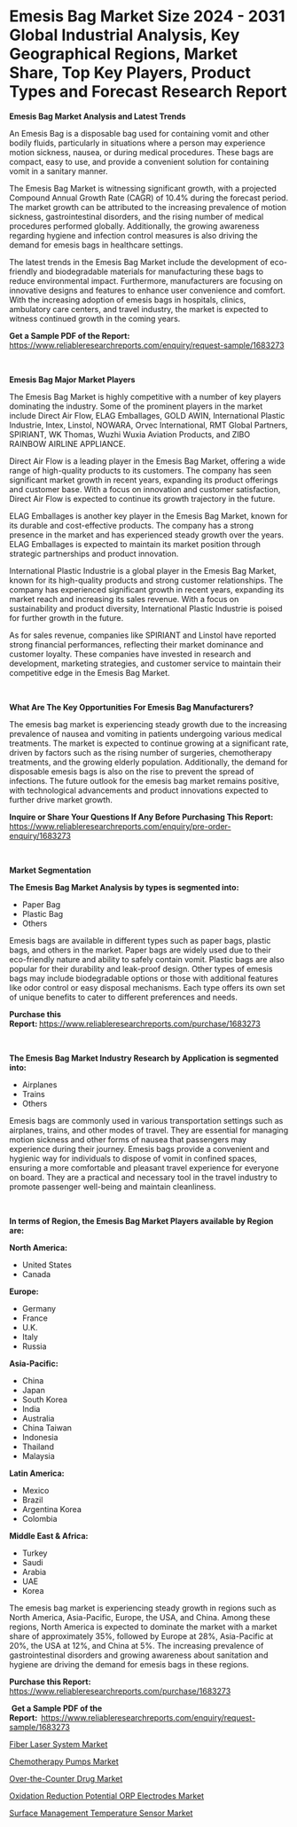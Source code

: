 <p><h1>Emesis Bag Market Size 2024 - 2031 Global Industrial Analysis, Key Geographical Regions, Market Share, Top Key Players, Product Types and Forecast Research Report</h1></p><p><strong>Emesis Bag Market Analysis and Latest Trends</strong></p>
<p><p>An Emesis Bag is a disposable bag used for containing vomit and other bodily fluids, particularly in situations where a person may experience motion sickness, nausea, or during medical procedures. These bags are compact, easy to use, and provide a convenient solution for containing vomit in a sanitary manner.</p><p>The Emesis Bag Market is witnessing significant growth, with a projected Compound Annual Growth Rate (CAGR) of 10.4% during the forecast period. The market growth can be attributed to the increasing prevalence of motion sickness, gastrointestinal disorders, and the rising number of medical procedures performed globally. Additionally, the growing awareness regarding hygiene and infection control measures is also driving the demand for emesis bags in healthcare settings.</p><p>The latest trends in the Emesis Bag Market include the development of eco-friendly and biodegradable materials for manufacturing these bags to reduce environmental impact. Furthermore, manufacturers are focusing on innovative designs and features to enhance user convenience and comfort. With the increasing adoption of emesis bags in hospitals, clinics, ambulatory care centers, and travel industry, the market is expected to witness continued growth in the coming years.</p></p>
<p><strong>Get a Sample PDF of the Report:&nbsp;</strong> <a href="https://www.reliableresearchreports.com/enquiry/request-sample/1683273">https://www.reliableresearchreports.com/enquiry/request-sample/1683273</a></p>
<p>&nbsp;</p>
<p><strong>Emesis Bag Major Market Players</strong></p>
<p><p>The Emesis Bag Market is highly competitive with a number of key players dominating the industry. Some of the prominent players in the market include Direct Air Flow, ELAG Emballages, GOLD AWIN, International Plastic Industrie, Intex, Linstol, NOWARA, Orvec International, RMT Global Partners, SPIRIANT, WK Thomas, Wuzhi Wuxia Aviation Products, and ZIBO RAINBOW AIRLINE APPLIANCE.</p><p>Direct Air Flow is a leading player in the Emesis Bag Market, offering a wide range of high-quality products to its customers. The company has seen significant market growth in recent years, expanding its product offerings and customer base. With a focus on innovation and customer satisfaction, Direct Air Flow is expected to continue its growth trajectory in the future.</p><p>ELAG Emballages is another key player in the Emesis Bag Market, known for its durable and cost-effective products. The company has a strong presence in the market and has experienced steady growth over the years. ELAG Emballages is expected to maintain its market position through strategic partnerships and product innovation.</p><p>International Plastic Industrie is a global player in the Emesis Bag Market, known for its high-quality products and strong customer relationships. The company has experienced significant growth in recent years, expanding its market reach and increasing its sales revenue. With a focus on sustainability and product diversity, International Plastic Industrie is poised for further growth in the future.</p><p>As for sales revenue, companies like SPIRIANT and Linstol have reported strong financial performances, reflecting their market dominance and customer loyalty. These companies have invested in research and development, marketing strategies, and customer service to maintain their competitive edge in the Emesis Bag Market.</p></p>
<p>&nbsp;</p>
<p><strong>What Are The Key Opportunities For Emesis Bag Manufacturers?</strong></p>
<p><p>The emesis bag market is experiencing steady growth due to the increasing prevalence of nausea and vomiting in patients undergoing various medical treatments. The market is expected to continue growing at a significant rate, driven by factors such as the rising number of surgeries, chemotherapy treatments, and the growing elderly population. Additionally, the demand for disposable emesis bags is also on the rise to prevent the spread of infections. The future outlook for the emesis bag market remains positive, with technological advancements and product innovations expected to further drive market growth.</p></p>
<p><strong>Inquire or Share Your Questions If Any Before Purchasing This Report:</strong> <a href="https://www.reliableresearchreports.com/enquiry/pre-order-enquiry/1683273">https://www.reliableresearchreports.com/enquiry/pre-order-enquiry/1683273</a></p>
<p>&nbsp;</p>
<p><strong>Market Segmentation</strong></p>
<p><strong>The Emesis Bag Market Analysis by types is segmented into:</strong></p>
<p><ul><li>Paper Bag</li><li>Plastic Bag</li><li>Others</li></ul></p>
<p><p>Emesis bags are available in different types such as paper bags, plastic bags, and others in the market. Paper bags are widely used due to their eco-friendly nature and ability to safely contain vomit. Plastic bags are also popular for their durability and leak-proof design. Other types of emesis bags may include biodegradable options or those with additional features like odor control or easy disposal mechanisms. Each type offers its own set of unique benefits to cater to different preferences and needs.</p></p>
<p><strong>Purchase this Report:&nbsp;</strong><a href="https://www.reliableresearchreports.com/purchase/1683273">https://www.reliableresearchreports.com/purchase/1683273</a></p>
<p>&nbsp;</p>
<p><strong>The Emesis Bag Market Industry Research by Application is segmented into:</strong></p>
<p><ul><li>Airplanes</li><li>Trains</li><li>Others</li></ul></p>
<p><p>Emesis bags are commonly used in various transportation settings such as airplanes, trains, and other modes of travel. They are essential for managing motion sickness and other forms of nausea that passengers may experience during their journey. Emesis bags provide a convenient and hygienic way for individuals to dispose of vomit in confined spaces, ensuring a more comfortable and pleasant travel experience for everyone on board. They are a practical and necessary tool in the travel industry to promote passenger well-being and maintain cleanliness.</p></p>
<p>&nbsp;</p>
<p><strong>In terms of Region, the Emesis Bag Market Players available by Region are:</strong></p>
<p>
    <p> <strong> North America: </strong>
        <ul>
            <li>United States</li>
            <li>Canada</li>
        </ul>
        </p> 
    <p> <strong> Europe: </strong>
        <ul>
            <li>Germany</li>
            <li>France</li>
            <li>U.K.</li>
            <li>Italy</li>
            <li>Russia</li>
        </ul>
        </p> 
    <p> <strong> Asia-Pacific: </strong>
        <ul>
            <li>China</li>
            <li>Japan</li>
            <li>South Korea</li>
            <li>India</li>
            <li>Australia</li>
            <li>China Taiwan</li>
            <li>Indonesia</li>
            <li>Thailand</li>
            <li>Malaysia</li>
        </ul>
        </p> 
    <p> <strong> Latin America: </strong>
        <ul>
            <li>Mexico</li>
            <li>Brazil</li>
            <li>Argentina Korea</li>
            <li>Colombia</li>
        </ul>
        </p> 
    <p> <strong> Middle East & Africa: </strong>
        <ul>
            <li>Turkey</li>
            <li>Saudi</li>
            <li>Arabia</li>
            <li>UAE</li>
            <li>Korea</li>
        </ul>
    </p>
    </p>
<p><p>The emesis bag market is experiencing steady growth in regions such as North America, Asia-Pacific, Europe, the USA, and China. Among these regions, North America is expected to dominate the market with a market share of approximately 35%, followed by Europe at 28%, Asia-Pacific at 20%, the USA at 12%, and China at 5%. The increasing prevalence of gastrointestinal disorders and growing awareness about sanitation and hygiene are driving the demand for emesis bags in these regions.</p></p>
<p><strong>Purchase this Report: </strong><a href="https://www.reliableresearchreports.com/purchase/1683273">https://www.reliableresearchreports.com/purchase/1683273</a></p>
<p>&nbsp;<strong>Get a Sample PDF of the Report:&nbsp;&nbsp;</strong><a href="https://www.reliableresearchreports.com/enquiry/request-sample/1683273">https://www.reliableresearchreports.com/enquiry/request-sample/1683273</a></p>
<p><strong></strong></p>
<p><p><a href="https://medium.com/@lilyberge344/fiber-laser-system-market-comprehensive-assessment-by-type-application-and-geography-d301b7405aa1">Fiber Laser System Market</a></p><p><a href="https://issuu.com/reportprime-2/docs/chemotherapy-pumps-market-size-2030.pptx">Chemotherapy Pumps Market</a></p><p><a href="https://issuu.com/reportprime-2/docs/over-the-counter-drug-market-size-2030.pptx">Over-the-Counter Drug Market</a></p><p><a href="https://medium.com/@lilyberge344/oxidation-reduction-potential-orp-electrodes-market-research-report-its-history-and-forecast-2024-0180ac1e2c18">Oxidation Reduction Potential ORP Electrodes Market</a></p><p><a href="https://medium.com/@lilyberge344/surface-management-temperature-sensor-market-the-key-to-successful-business-strategy-forecast-till-cf6b6a3bd67f">Surface Management Temperature Sensor Market</a></p></p>